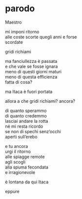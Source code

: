 # parodo

Maestro

mi imponi ritorno  
alle coste scorte quegli anni e forse  
scordate

gridi richiami

ma fanciullezza è passata  
e che vale se fosse ignara  
meno di questi giorni maturi  
meno di questa efficienza  
fatta di cosa?

ma Itaca è fuori portata

allora a che gridi richiami? ancora?

di quanto sperammo  
di quanto credemmo  
lasciai andare la rotta  
né mi resta ricordo  
se non di spechi senz’occhi  
aperti sull’erebo

e tu ancora  
urgi il ritorno  
alle spiagge remote  
agli scogli  
alla spuma fecondata  
e irragionevole

è lontana da qui Itaca

eppure
